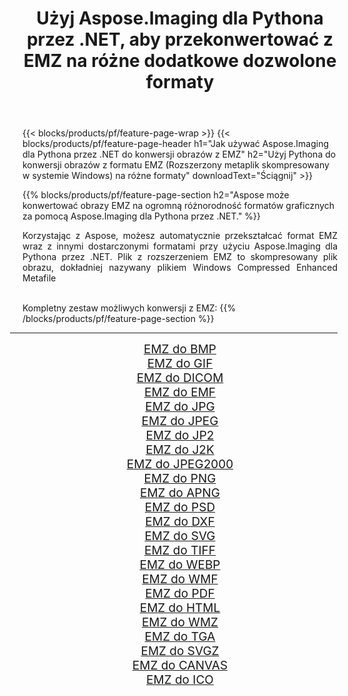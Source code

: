 ﻿---
title: Użyj Aspose.Imaging dla Pythona przez .NET, aby przekonwertować z EMZ na różne dodatkowe dozwolone formaty 
weight: 3920
url: /pl/python-net/conversion/from/emz 
lang: pl
langdirlevel: 2
locales: zh-hans,ja,it,ru,de,es,fr,nl,id,lt,pl,pt,vi,tr,ko,zh-hant,ar,hi,th,sv,cs,uk,he
description: Możesz szybko przekształcić EMZ(Rozszerzony metaplik skompresowany w systemie Windows) w różne formaty za pomocą Aspose.Imaging dla Pythona przez .NET.
---

{{< blocks/products/pf/feature-page-wrap >}}
{{< blocks/products/pf/feature-page-header h1="Jak używać Aspose.Imaging dla Pythona przez .NET do konwersji obrazów z EMZ" h2="Użyj Pythona do konwersji obrazów z formatu EMZ (Rozszerzony metaplik skompresowany w systemie Windows) na różne formaty" downloadText="Ściągnij" >}}


{{% blocks/products/pf/feature-page-section  h2="Aspose może konwertować obrazy EMZ na ogromną różnorodność formatów graficznych za pomocą Aspose.Imaging dla Pythona przez .NET." %}}
<p align=justify>Korzystając z Aspose, możesz automatycznie przekształcać format EMZ wraz z innymi dostarczonymi formatami przy użyciu Aspose.Imaging dla Pythona przez .NET. Plik z rozszerzeniem EMZ to skompresowany plik obrazu, dokładniej nazywany plikiem Windows Compressed Enhanced Metafile</p>
<br/>
Kompletny zestaw możliwych konwersji z EMZ:
{{% /blocks/products/pf/feature-page-section %}}
<div class="container-fluid productfamilypage bg-gray">
    <div class="convertypes bg-gray agp-content section">
        <div class="container">
		<hr style="margin-left:-20px;"/>
		<div class="row other-converters" style="gap: 10px;font-size: 19px;text-align:center;">
		    <div class='col-md-2 other-converter remove-lp remove-rp'><a href="/imaging/pl/python-net/conversion/emz-to-bmp" style="padding:15px;">EMZ do BMP</a></div><div class='col-md-2 other-converter remove-lp remove-rp'><a href="/imaging/pl/python-net/conversion/emz-to-gif" style="padding:15px;">EMZ do GIF</a></div><div class='col-md-2 other-converter remove-lp remove-rp'><a href="/imaging/pl/python-net/conversion/emz-to-dicom" style="padding:15px;">EMZ do DICOM</a></div><div class='col-md-2 other-converter remove-lp remove-rp'><a href="/imaging/pl/python-net/conversion/emz-to-emf" style="padding:15px;">EMZ do EMF</a></div><div class='col-md-2 other-converter remove-lp remove-rp'><a href="/imaging/pl/python-net/conversion/emz-to-jpg" style="padding:15px;">EMZ do JPG</a></div><div class='col-md-2 other-converter remove-lp remove-rp'><a href="/imaging/pl/python-net/conversion/emz-to-jpeg" style="padding:15px;">EMZ do JPEG</a></div><div class='col-md-2 other-converter remove-lp remove-rp'><a href="/imaging/pl/python-net/conversion/emz-to-jp2" style="padding:15px;">EMZ do JP2</a></div><div class='col-md-2 other-converter remove-lp remove-rp'><a href="/imaging/pl/python-net/conversion/emz-to-j2k" style="padding:15px;">EMZ do J2K</a></div><div class='col-md-2 other-converter remove-lp remove-rp'><a href="/imaging/pl/python-net/conversion/emz-to-jpeg2000" style="padding:15px;">EMZ do JPEG2000</a></div><div class='col-md-2 other-converter remove-lp remove-rp'><a href="/imaging/pl/python-net/conversion/emz-to-png" style="padding:15px;">EMZ do PNG</a></div><div class='col-md-2 other-converter remove-lp remove-rp'><a href="/imaging/pl/python-net/conversion/emz-to-apng" style="padding:15px;">EMZ do APNG</a></div><div class='col-md-2 other-converter remove-lp remove-rp'><a href="/imaging/pl/python-net/conversion/emz-to-psd" style="padding:15px;">EMZ do PSD</a></div><div class='col-md-2 other-converter remove-lp remove-rp'><a href="/imaging/pl/python-net/conversion/emz-to-dxf" style="padding:15px;">EMZ do DXF</a></div><div class='col-md-2 other-converter remove-lp remove-rp'><a href="/imaging/pl/python-net/conversion/emz-to-svg" style="padding:15px;">EMZ do SVG</a></div><div class='col-md-2 other-converter remove-lp remove-rp'><a href="/imaging/pl/python-net/conversion/emz-to-tiff" style="padding:15px;">EMZ do TIFF</a></div><div class='col-md-2 other-converter remove-lp remove-rp'><a href="/imaging/pl/python-net/conversion/emz-to-webp" style="padding:15px;">EMZ do WEBP</a></div><div class='col-md-2 other-converter remove-lp remove-rp'><a href="/imaging/pl/python-net/conversion/emz-to-wmf" style="padding:15px;">EMZ do WMF</a></div><div class='col-md-2 other-converter remove-lp remove-rp'><a href="/imaging/pl/python-net/conversion/emz-to-pdf" style="padding:15px;">EMZ do PDF</a></div><div class='col-md-2 other-converter remove-lp remove-rp'><a href="/imaging/pl/python-net/conversion/emz-to-html" style="padding:15px;">EMZ do HTML</a></div><div class='col-md-2 other-converter remove-lp remove-rp'><a href="/imaging/pl/python-net/conversion/emz-to-wmz" style="padding:15px;">EMZ do WMZ</a></div><div class='col-md-2 other-converter remove-lp remove-rp'><a href="/imaging/pl/python-net/conversion/emz-to-tga" style="padding:15px;">EMZ do TGA</a></div><div class='col-md-2 other-converter remove-lp remove-rp'><a href="/imaging/pl/python-net/conversion/emz-to-svgz" style="padding:15px;">EMZ do SVGZ</a></div><div class='col-md-2 other-converter remove-lp remove-rp'><a href="/imaging/pl/python-net/conversion/emz-to-canvas" style="padding:15px;">EMZ do CANVAS</a></div><div class='col-md-2 other-converter remove-lp remove-rp'><a href="/imaging/pl/python-net/conversion/emz-to-ico" style="padding:15px;">EMZ do ICO</a></div>
                </div>
        </div>
    </div>
</div>
<br/>

